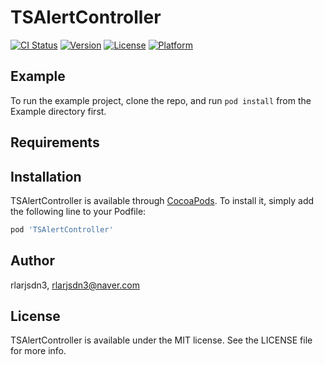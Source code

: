 # TSAlertController

[![CI Status](https://img.shields.io/travis/rlarjsdn3/TSAlertController.svg?style=flat)](https://travis-ci.org/rlarjsdn3/TSAlertController)
[![Version](https://img.shields.io/cocoapods/v/TSAlertController.svg?style=flat)](https://cocoapods.org/pods/TSAlertController)
[![License](https://img.shields.io/cocoapods/l/TSAlertController.svg?style=flat)](https://cocoapods.org/pods/TSAlertController)
[![Platform](https://img.shields.io/cocoapods/p/TSAlertController.svg?style=flat)](https://cocoapods.org/pods/TSAlertController)

## Example

To run the example project, clone the repo, and run `pod install` from the Example directory first.

## Requirements

## Installation

TSAlertController is available through [CocoaPods](https://cocoapods.org). To install
it, simply add the following line to your Podfile:

```ruby
pod 'TSAlertController'
```

## Author

rlarjsdn3, rlarjsdn3@naver.com

## License

TSAlertController is available under the MIT license. See the LICENSE file for more info.
